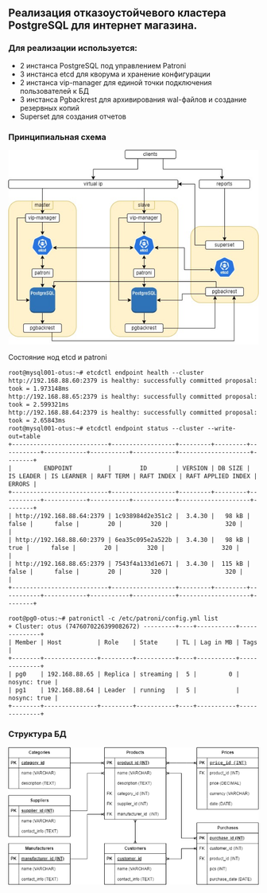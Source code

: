 ## Реализация отказоустойчевого кластера PostgreSQL для интернет магазина.

### Для реализации используется:
- 2 инстанса PostgreSQL под управлением Patroni
- 3 инстанса etcd для кворума и хранение конфигурации
- 2 инстанса vip-manager для единой точки подключения пользователей к БД
- 3 инстанса Pgbackrest для архивирования wal-файлов и создание резервных копий
- Superset для создания отчетов

### Принципиальная схема
![image](project_postgresql.jpg)

Состояние нод etcd и patroni
```
root@mysql001-otus:~# etcdctl endpoint health --cluster
http://192.168.88.60:2379 is healthy: successfully committed proposal: took = 1.973148ms
http://192.168.88.65:2379 is healthy: successfully committed proposal: took = 2.599321ms
http://192.168.88.64:2379 is healthy: successfully committed proposal: took = 2.65843ms
root@mysql001-otus:~# etcdctl endpoint status --cluster --write-out=table
+---------------------------+------------------+---------+---------+-----------+------------+-----------+------------+--------------------+--------+
|         ENDPOINT          |        ID        | VERSION | DB SIZE | IS LEADER | IS LEARNER | RAFT TERM | RAFT INDEX | RAFT APPLIED INDEX | ERRORS |
+---------------------------+------------------+---------+---------+-----------+------------+-----------+------------+--------------------+--------+
| http://192.168.88.64:2379 | 1c938984d2e351c2 |  3.4.30 |   98 kB |     false |      false |        20 |        320 |                320 |        |
| http://192.168.88.60:2379 | 6ea35c095e2a522b |  3.4.30 |   98 kB |      true |      false |        20 |        320 |                320 |        |
| http://192.168.88.65:2379 | 7543f4a133d1e671 |  3.4.30 |  115 kB |     false |      false |        20 |        320 |                320 |        |
+---------------------------+------------------+---------+---------+-----------+------------+-----------+------------+--------------------+--------+
```
```
root@pg0-otus:~# patronictl -c /etc/patroni/config.yml list
+ Cluster: otus (7476070226399082672) ---------+----+-----------+--------------+
| Member | Host          | Role    | State     | TL | Lag in MB | Tags         |
+--------+---------------+---------+-----------+----+-----------+--------------+
| pg0    | 192.168.88.65 | Replica | streaming |  5 |         0 | nosync: true |
| pg1    | 192.168.88.64 | Leader  | running   |  5 |           | nosync: true |
+--------+---------------+---------+-----------+----+-----------+--------------+
```

### Структура БД
![image](https://github.com/dvlonkin/database_otus/blob/5c7017cc7672e69dc2e7084c5c492269e878bd3c/%D0%A1%D1%82%D1%80%D1%83%D0%BA%D1%82%D1%83%D1%80%D0%B0%20%D0%91%D0%94.png)
